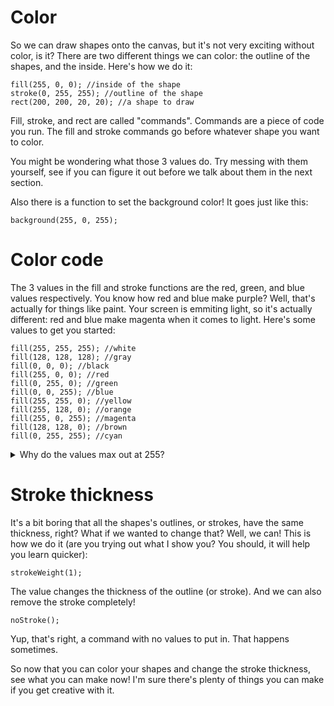 # Color
So we can draw shapes onto the canvas, but it's not very exciting without color, is it?
There are two different things we can color: the outline of the shapes, and the inside.
Here's how we do it:
```
fill(255, 0, 0); //inside of the shape
stroke(0, 255, 255); //outline of the shape
rect(200, 200, 20, 20); //a shape to draw
```
Fill, stroke, and rect are called "commands". Commands are a piece of code you run.
The fill and stroke commands go before whatever shape you want to color.

You might be wondering what those 3 values do. Try messing with them yourself, see
if you can figure it out before we talk about them in the next section.

Also there is a function to set the background color! It goes just like this:
```
background(255, 0, 255);
```

# Color code
The 3 values in the fill and stroke functions are the red, green, and blue values
respectively. You know how red and blue make purple? Well, that's actually for things
like paint. Your screen is emmiting light, so it's actually different: red and blue
make magenta when it comes to light. Here's some values to get you started:
```
fill(255, 255, 255); //white
fill(128, 128, 128); //gray
fill(0, 0, 0); //black
fill(255, 0, 0); //red
fill(0, 255, 0); //green
fill(0, 0, 255); //blue
fill(255, 255, 0); //yellow
fill(255, 128, 0); //orange
fill(255, 0, 255); //magenta
fill(128, 128, 0); //brown
fill(0, 255, 255); //cyan
```
<details>
  <summary>Why do the values max out at 255?</summary>

  The answer has to do with binary. If you didn't know, computers store numbers with 0s and 1s.
  You know how regular numbers work, where the first digit is the 1s place, the second digit is
  the 10s place and the third digit is the 100s place? Well binary works the same way, but the
  first digit is the 1s place, the second digit is the 2s place, and the third digit is the 4s
  place. So if we were to count in binary, it would be like:

    0                       <- 0x1 = 0
    1                       <- 1x1 = 1
    10                <- 1x2 + 0x1 = 2
    11                <- 1x2 + 1x1 = 3
    100         <- 1x4 + 0x2 + 0x1 = 4
    101         <- 1x4 + 0x2 + 1x1 = 5
    110         <- 1x4 + 1x2 + 0x1 = 6
    111         <- 1x4 + 0x2 + 1x1 = 7
    1000  <- 1x8 + 0x4 + 0x2 + 0x1 = 8

  For these colors, the computer maxes out at 8 digits per value, which is 11111111 in binary, or 255.
</details>

# Stroke thickness
It's a bit boring that all the shapes's outlines, or strokes, have the same thickness, right?
What if we wanted to change that? Well, we can! This is how we do it (are you trying out what I
show you? You should, it will help you learn quicker):
```
strokeWeight(1);
```
The value changes the thickness of the outline (or stroke). And we can also remove the stroke completely!
```
noStroke();
```
Yup, that's right, a command with no values to put in. That happens sometimes.

So now that you can color your shapes and change the stroke thickness, see what you can make now! I'm sure
there's plenty of things you can make if you get creative with it.
